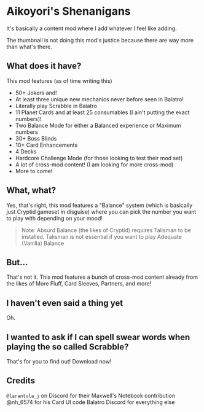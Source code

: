 # Aikoyori's Shenanigans
It's basically a content mod where I add whatever I feel like adding.

The thumbnail is not doing this mod's justice because there are way more than what's there.

## What does it have?

This mod features (as of time writing this)
- 50+ Jokers and!
- At least three unique new mechanics never before seen in Balatro!
- Literally play Scrabble in Balatro
- 11 Planet Cards and at least 25 consumables (I ain't putting the exact numbers)!
- Two Balance Mode for either a Balanced experience or Maximum numbers
- 30+ Boss Blinds
- 10+ Card Enhancements
- 4 Decks
- Hardcore Challenge Mode (for those looking to test their mod set)
- A lot of cross-mod content! (I am looking for more cross-mod)
- More to come!

## What, what?
Yes, that's right, this mod features a "Balance" system (which is basically just Cryptid gameset in disguise) 
where you can pick the number you want to play with depending on your mood!

> Note: Absurd Balance (the likes of Cryptid) requires Talisman to be installed. Talisman is not essential if you want to play Adequate (Vanilla) Balance

## But...
That's not it. This mod features a bunch of cross-mod content already from the likes of More Fluff, Card Sleeves, Partners, and more!

## I haven't even said a thing yet
Oh.

## I wanted to ask if I can spell swear words when playing the so called Scrabble?
That's for you to find out! Download now!

## Credits
`@larantula_j` on Discord for their Maxwell's Notebook contribution
@nh_6574 for his Card UI code 
Balatro Discord for everything else
